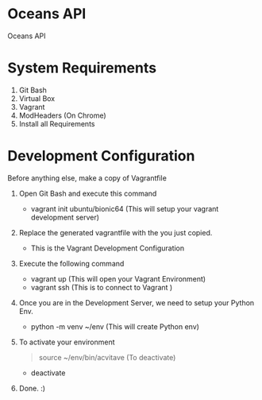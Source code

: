 # Oceans API

Oceans API

# System Requirements
1. Git Bash
2. Virtual Box
3. Vagrant
4. ModHeaders (On Chrome)
5. Install all Requirements


# Development Configuration
Before anything else, make a copy of Vagrantfile
1. Open Git Bash and execute this command
    - vagrant init ubuntu/bionic64
    (This will setup your vagrant development server)
2. Replace the generated vagrantfile with the you just copied.
    - This is the Vagrant Development Configuration
3. Execute the following command
    - vagrant up
    (This will open your Vagrant Environment)
    - vagrant ssh
    (This is to connect to Vagrant )
4. Once you are in the Development Server, we need to setup your Python Env.
    - python -m venv ~/env
    (This will create Python env)
5. To activate your environment
    > source ~/env/bin/acvitave
    (To deactivate)
    - deactivate

6. Done. :)